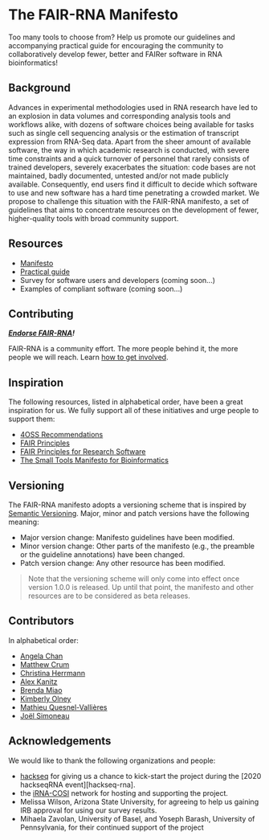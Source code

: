 # The FAIR-RNA Manifesto

Too many tools to choose from? Help us promote our guidelines and accompanying
practical guide for encouraging the community to collaboratively develop fewer,
better and FAIRer software in RNA bioinformatics!

## Background

Advances in experimental methodologies used in RNA research have led to an
explosion in data volumes and corresponding analysis tools and workflows alike,
with dozens of software choices being available for tasks such as single cell
sequencing analysis or the estimation of transcript expression from RNA-Seq
data. Apart from the sheer amount of available software, the way in which
academic research is conducted, with severe time constraints and a quick
turnover of personnel that rarely consists of trained developers, severely
exacerbates the situation: code bases are not maintained, badly documented,
untested and/or not made publicly available. Consequently, end users find it
difficult to decide which software to use and new software has a hard time
penetrating a crowded market. We propose to challenge this situation with the
FAIR-RNA manifesto, a set of guidelines that aims to concentrate resources on
the development of fewer, higher-quality tools with broad community support.

## Resources

* [Manifesto](MANIFESTO.md)
* [Practical guide](PRACTICAL_GUIDE.md)
* Survey for software users and developers (coming soon...)
* Examples of compliant software (coming soon...)

## Contributing

***[Endorse FAIR-RNA][endorse]!***

FAIR-RNA is a community effort. The more people behind it, the more people we
will reach. Learn [how to get involved](CONTRIBUTING.md).

## Inspiration

The following resources, listed in alphabetical order, have been a great
inspiration for us. We fully support all of these initiatives and urge people
to support them:

* [4OSS Recommendations][4oss]
* [FAIR Principles][fair]
* [FAIR Principles for Research Software][fair-software]
* [The Small Tools Manifesto for Bioinformatics][small-tools-manifesto]

## Versioning

The FAIR-RNA manifesto adopts a versioning scheme that is inspired by
[Semantic Versioning][semver]. Major, minor and patch versions have the
following meaning:

* Major version change: Manifesto guidelines have been modified.
* Minor version change: Other parts of the manifesto (e.g., the preamble or the
  guideline annotations) have been changed.
* Patch version change: Any other resource has been modified.

> Note that the versioning scheme will only come into effect once version 1.0.0
> is released. Up until that point, the manifesto and other resources are to be
> considered as beta releases.

## Contributors

In alphabetical order:

* [Angela Chan](https://github.com/achan33)
* [Matthew Crum](https://github.com/mcrum8)
* [Christina Herrmann](https://github.com/ninsch3000)
* [Alex Kanitz](https://github.com/uniqueg)
* [Brenda Miao](https://github.com/bmiao10)
* [Kimberly Olney](https://github.com/olneykimberly)
* [Mathieu Quesnel-Vallières](https://github.com/mathieuq)
* [Joël Simoneau](https://github.com/simojoe)

## Acknowledgements

We would like to thank the following organizations and people:

* [hackseq][hackseq] for giving us a chance to kick-start the project during
  the [2020 hackseqRNA event][hackseq-rna].
* the [iRNA-COSI][irna-cosi] network for hosting and supporting the project.
* Melissa Wilson, Arizona State University, for agreeing to help us gaining IRB
  approval for using our survey results.
* Mihaela Zavolan, University of Basel, and Yoseph Barash, University of
  Pennsylvania, for their continued support of the project

[4oss]: <https://softdev4research.github.io/recommendations/>
[endorse]: <https://github.com/iRNA-COSI/fair-rna/issues/4>
[fair]: <https://www.go-fair.org/fair-principles/>
[fair-software]: <https://content.iospress.com/articles/data-science/ds190026>
[hackseq]: <https://www.hackseq.com>
[hackseq]: <https://www.hackseq.com/rna>
[irna-cosi]: <https://irnacosi.org>
[semver]: <https://semver.org/>
[small-tools-manifesto]: <https://github.com/pjotrp/bioinformatics>
